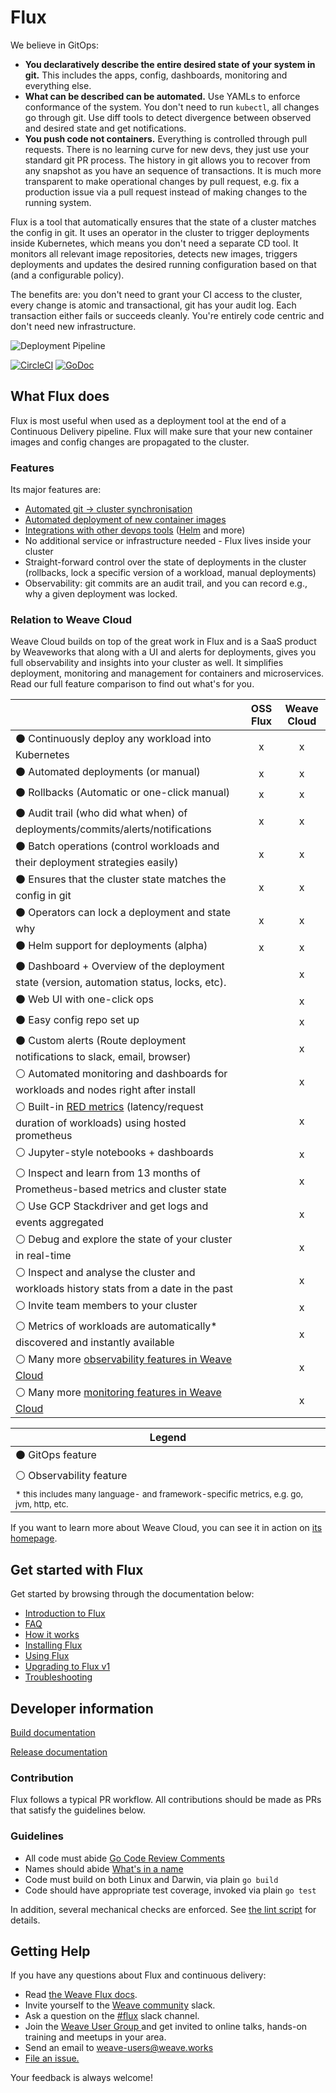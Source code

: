 # Flux

We believe in GitOps:

- **You declaratively describe the entire desired state of your
  system in git.** This includes the apps, config, dashboards,
  monitoring and everything else.
- **What can be described can be automated.** Use YAMLs to enforce
  conformance of the system. You don't need to run `kubectl`, all changes go
  through git. Use diff tools to detect divergence between observed and
  desired state and get notifications.
- **You push code not containers.** Everything is controlled through
  pull requests. There is no learning curve for new devs, they just use
  your standard git PR process. The history in git allows you to recover
  from any snapshot as you have an sequence of transactions. It is much
  more transparent to make operational changes by pull request, e.g.
  fix a production issue via a pull request instead of making changes to
  the running system.

Flux is a tool that automatically ensures that the state of a cluster
matches the config in git. It uses an operator in the cluster to trigger
deployments inside Kubernetes, which means you don't need a separate CD tool.
It monitors all relevant image repositories, detects new images, triggers
deployments and updates the desired running configuration based on that
(and a configurable policy).

The benefits are: you don't need to grant your CI access to the cluster, every
change is atomic and transactional, git has your audit log. Each transaction
either fails or succeeds cleanly. You're entirely code centric and don't need
new infrastructure.

![Deployment Pipeline](site/images/deployment-pipeline.png)

[![CircleCI](https://circleci.com/gh/weaveworks/flux.svg?style=svg)](https://circleci.com/gh/weaveworks/flux)
[![GoDoc](https://godoc.org/github.com/weaveworks/flux?status.svg)](https://godoc.org/github.com/weaveworks/flux)

## What Flux does

Flux is most useful when used as a deployment tool at the end of a
Continuous Delivery pipeline. Flux will make sure that your new
container images and config changes are propagated to the cluster.

### Features

Its major features are:

- [Automated git → cluster synchronisation](/site/introduction.md#automated-git-cluster-synchronisation)
- [Automated deployment of new container images](/site/introduction.md#automated-deployment-of-new-container-images)
- [Integrations with other devops tools](/site/introduction.md#integrations-with-other-devops-tools) ([Helm](/site/helm/helm-integration.md) and more)
- No additional service or infrastructure needed - Flux lives inside your
  cluster
- Straight-forward control over the state of deployments in the
  cluster (rollbacks, lock a specific version of a workload, manual
  deployments)
- Observability: git commits are an audit trail, and you can record
  e.g., why a given deployment was locked.

### Relation to Weave Cloud

Weave Cloud builds on top of the great work in Flux and is a SaaS product
by Weaveworks that along with a UI and alerts for deployments, gives you
full observability and insights into your cluster as well. It simplifies
deployment, monitoring and management for containers and microservices.
Read our full feature comparison to find out what's for you.

|                                                                                                  | OSS Flux | Weave Cloud |
| ------------------------------------------------------------------------------------------------ |:--------:|:-----------:|
| &#x026AB; Continuously deploy any workload into Kubernetes                                       | x        | x           |
| &#x026AB; Automated deployments (or manual)                                                      | x        | x           |
| &#x026AB; Rollbacks (Automatic or one-click manual)                                              | x        | x           |
| &#x026AB; Audit trail (who did what when) of deployments/commits/alerts/notifications            | x        | x           |
| &#x026AB; Batch operations (control workloads and their deployment strategies easily)            | x        | x           |
| &#x026AB; Ensures that the cluster state matches the config in git                               | x        | x           |
| &#x026AB; Operators can lock a deployment and state why                                          | x        | x           |
| &#x026AB; Helm support for deployments (alpha)                                                   | x        | x           |
| &#x026AB; Dashboard + Overview of the deployment state (version, automation status, locks, etc). |          | x           |
| &#x026AB; Web UI with one-click ops                                                              |          | x           |
| &#x026AB; Easy config repo set up                                                                |          | x           |
| &#x026AB; Custom alerts (Route deployment notifications to slack, email, browser)                |          | x           |
| &#x026AA; Automated monitoring and dashboards for workloads and nodes right after install        |          | x           |
| &#x026AA; Built-in [RED metrics] (latency/request duration of workloads) using hosted prometheus |          | x           |
| &#x026AA; Jupyter-style notebooks + dashboards                                                   |          | x           |
| &#x026AA; Inspect and learn from 13 months of Prometheus-based metrics and cluster state         |          | x           |
| &#x026AA; Use GCP Stackdriver and get logs and events aggregated                                 |          | x           |
| &#x026AA; Debug and explore the state of your cluster in real-time                               |          | x           |
| &#x026AA; Inspect and analyse the cluster and workloads history stats from a date in the past    |          | x           |
| &#x026AA; Invite team members to your cluster                                                    |          | x           |
| &#x026AA; Metrics of workloads are automatically* discovered and instantly available             |          | x           |
| &#x026AA; Many more [observability features in Weave Cloud]                                      |          | x           |
| &#x026AA; Many more [monitoring features in Weave Cloud]                                         |          | x           |

| Legend                                                                                             |
| -------------------------------------------------------------------------------------------------- |
| &#x026AB; GitOps feature                                                                           |
| &#x026AA; Observability feature                                                                    |
| <sup>* this includes many language- and framework-specific metrics, e.g. go, jvm, http, etc.</sup> |

If you want to learn more about Weave Cloud, you can see it in action on
[its homepage](https://www.weave.works/product/cloud/).

[RED metrics]: https://www.weave.works/blog/the-red-method-key-metrics-for-microservices-architecture/
[observability features in Weave Cloud]: https://www.weave.works/features/troubleshooting-dashboard/
[monitoring features in Weave Cloud]: https://www.weave.works/features/prometheus-monitoring/

## Get started with Flux

Get started by browsing through the documentation below:

- [Introduction to Flux](/site/introduction.md)
- [FAQ](/site/faq.md)
- [How it works](/site/how-it-works.md)
- [Installing Flux](/site/installing.md)
- [Using Flux](/site/using.md)
- [Upgrading to Flux v1](/site/upgrading-to-1.0.md)
- [Troubleshooting](/site/troubleshooting.md)

## Developer information

[Build documentation](/site/building.md)

[Release documentation](/internal_docs/releasing.md)

### Contribution

Flux follows a typical PR workflow.
All contributions should be made as PRs that satisfy the guidelines below.

### Guidelines

- All code must abide [Go Code Review Comments](https://github.com/golang/go/wiki/CodeReviewComments)
- Names should abide [What's in a name](https://talks.golang.org/2014/names.slide#1)
- Code must build on both Linux and Darwin, via plain `go build`
- Code should have appropriate test coverage, invoked via plain `go test`

In addition, several mechanical checks are enforced.
See [the lint script](/lint) for details.

## <a name="help"></a>Getting Help

If you have any questions about Flux and continuous delivery:

- Read [the Weave Flux docs](https://github.com/weaveworks/flux/tree/master/site).
- Invite yourself to the <a href="https://weaveworks.github.io/community-slack/" target="_blank">Weave community</a> slack.
- Ask a question on the [#flux](https://weave-community.slack.com/messages/flux/) slack channel.
- Join the <a href="https://www.meetup.com/pro/Weave/"> Weave User Group </a> and get invited to online talks, hands-on training and meetups in your area.
- Send an email to <a href="mailto:weave-users@weave.works">weave-users@weave.works</a>
- <a href="https://github.com/weaveworks/flux/issues/new">File an issue.</a>

Your feedback is always welcome!
